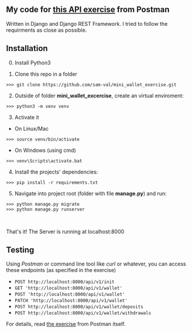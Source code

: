 ## My code for [this API exercise][link] from Postman

[link]:https://documenter.getpostman.com/view/8411283/SVfMSqA3?version=latest

Written in Django and Django REST Framework. I tried to follow the requirments as close as possible.
## Installation

0. Install Python3

2. Clone this repo in a folder
```
>>> git clone https://github.com/sam-val/mini_wallet_exercise.git
```
2. Outside of folder **mini_wallet_excercise**, create an virtual enviroment:
```
>>> python3 -m venv venv
```

3. Activate it
-  On Linux/Mac
```
>>> source venv/bin/activate
```
- On Windows (using cmd) 
```
>>> venv\Scripts\activate.bat
```
4. Install the projects' dependencies:
```
>>> pip install -r requirements.txt
```
5. Navigate into project root (folder with file **manage.py**) and run:
```
>>> python manage.py migrate
>>> python manage.py runserver
``` 
<br>

That's it! The Server is running at localhost:8000

## Testing
Using *Postman* or command line tool like *curl* or whatever, you can access these endpoints (as specified in the exercise)

* `POST http://localhost:8000/api/v1/init`
* `GET 'http://localhost:8000/api/v1/wallet'`
* `POST 'http://localhost:8000/api/v1/wallet'`
* `PATCH 'http://localhost:8000/api/v1/wallet'`
* `POST http://localhost:8000/api/v1/wallet/deposits`
* `POST http://localhost:8000/api/v1/wallet/withdrawals`

For details, read [the exercise][link] from Postman itself.





